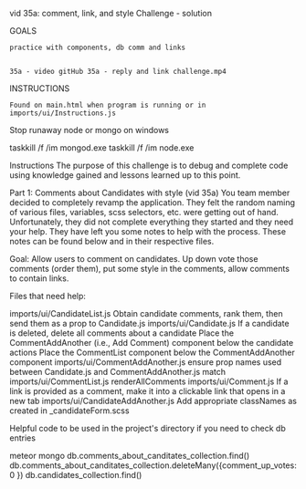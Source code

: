 vid 35a: comment, link, and style Challenge - solution

GOALS

    practice with components, db comm and links


    35a - video gitHub 35a - reply and link challenge.mp4

    
INSTRUCTIONS

    Found on main.html when program is running or in imports/ui/Instructions.js



Stop runaway node or mongo on windows

taskkill /f /im mongod.exe
taskkill /f /im node.exe


Instructions
The purpose of this challenge is to debug and complete code using knowledge gained and lessons learned up to this point.


Part 1: Comments about Candidates with style (vid 35a)
You team member decided to completely revamp the application. They felt the random naming of various files, variables, scss selectors, etc. were getting out of hand. Unfortunately, they did not complete everything they started and they need your help. They have left you some notes to help with the process. These notes can be found below and in their respective files.


Goal: Allow users to comment on candidates. Up down vote those comments (order them), put some style in the comments, allow comments to contain links.


Files that need help:

imports/ui/CandidateList.js
    Obtain candidate comments, rank them, then send them as a prop to Candidate.js
imports/ui/Candidate.js
    If a candidate is deleted, delete all comments about a candidate
    Place the CommentAddAnother (i.e., Add Comment) component below the candidate actions
    Place the CommentList component below the CommentAddAnother component
imports/ui/CommentAddAnother.js
    ensure prop names used between Candidate.js and CommentAddAnother.js match
imports/ui/CommentList.js
    renderAllComments
imports/ui/Comment.js
    If a link is provided as a comment, make it into a clickable link that opens in a new tab
imports/ui/CandidateAddAnother.js
    Add appropriate classNames as created in _candidateForm.scss

Helpful code to be used in the project's directory if you need to check db entries

meteor mongo
db.comments_about_canditates_collection.find()
db.comments_about_canditates_collection.deleteMany({comment_up_votes: 0 })
db.candidates_collection.find()